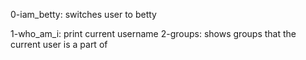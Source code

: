 0-iam_betty: switches user to betty                                                                                         

1-who_am_i: print current username
2-groups: shows groups that the current user is a part of
